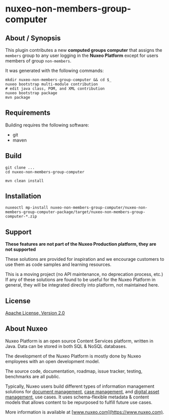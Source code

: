 # nuxeo-non-members-group-computer

## About / Synopsis

This plugin contributes a new **computed groups computer** that assigns the `members` group to any user logging in the **Nuxeo Platform** except for users members of group `non-members`.

It was generated with the following commands:
```
mkdir nuxeo-non-members-group-computer && cd $_
nuxeo bootstrap multi-module contribution
# edit java class, POM, and XML contribution
nuxeo bootstrap package
mvn package
```

## Requirements

Building requires the following software:

* git
* maven

## Build

```
git clone ...
cd nuxeo-non-members-group-computer

mvn clean install
```

## Installation

```
nuxeoctl mp-install nuxeo-non-members-group-computer/nuxeo-non-members-group-computer-package/target/nuxeo-non-members-group-computer-*.zip
```

## Support

**These features are not part of the Nuxeo Production platform, they are not supported**

These solutions are provided for inspiration and we encourage customers to use them as code samples and learning resources.

This is a moving project (no API maintenance, no deprecation process, etc.) If any of these solutions are found to be useful for the Nuxeo Platform in general, they will be integrated directly into platform, not maintained here.


## License

[Apache License, Version 2.0](http://www.apache.org/licenses/LICENSE-2.0.html)

## About Nuxeo

Nuxeo Platform is an open source Content Services platform, written in Java. Data can be stored in both SQL & NoSQL databases.

The development of the Nuxeo Platform is mostly done by Nuxeo employees with an open development model.

The source code, documentation, roadmap, issue tracker, testing, benchmarks are all public.

Typically, Nuxeo users build different types of information management solutions for [document management](https://www.nuxeo.com/solutions/document-management/), [case management](https://www.nuxeo.com/solutions/case-management/), and [digital asset management](https://www.nuxeo.com/solutions/dam-digital-asset-management/), use cases. It uses schema-flexible metadata & content models that allows content to be repurposed to fulfill future use cases.

More information is available at [www.nuxeo.com](https://www.nuxeo.com).

